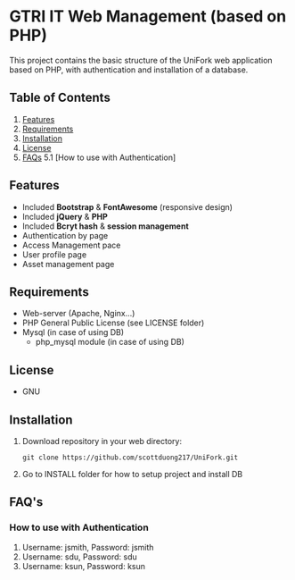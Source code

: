 # GTRI IT Web Management (based on PHP)
This project contains the basic structure of the UniFork web application based on PHP,
with authentication and installation of a database.


## Table of Contents
 1. [Features](#features)
 2. [Requirements](#requirements)
 3. [Installation](#installation)
 4. [License](#license)
 5. [FAQs](#faqs)
  5.1 [How to use with Authentication]


## Features
* Included **Bootstrap** & **FontAwesome** (responsive design)
* Included **jQuery** & **PHP**
* Included **Bcryt hash** & **session management**
* Authentication by page
* Access Management pace
* User profile page
* Asset management page

## Requirements
* Web-server (Apache, Nginx...)
* PHP General Public License (see LICENSE folder)
* Mysql (in case of using DB)
    * php_mysql module (in case of using DB)

## License
* GNU

## Installation
1. Download repository in your web directory:
    ```
    git clone https://github.com/scottduong217/UniFork.git
    ```
2. Go to INSTALL folder for how to setup project and install DB



## FAQ's

### How to use with Authentication
1. Username: jsmith, Password: jsmith
2. Username: sdu, Password: sdu
3. Username: ksun, Password: ksun
    ```
